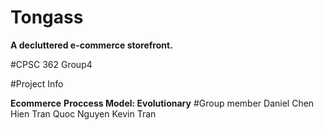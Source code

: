 # Tongass
**A decluttered e-commerce storefront.**








#CPSC 362 Group4

#Project Info

**Ecommerce**
**Proccess Model: Evolutionary**
#Group member 
Daniel Chen
Hien Tran
Quoc Nguyen
Kevin Tran

